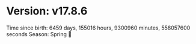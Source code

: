 # Version: v17.8.6
Time since birth: 6459 days, 155016 hours, 9300960 minutes, 558057600 seconds
Season: Spring 🌸
